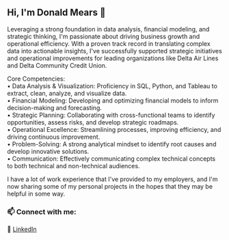 ## Hi, I'm Donald Mears 👋
Leveraging a strong foundation in data analysis, financial modeling, and strategic thinking, I'm passionate about driving business growth and operational efficiency. With a proven track record in translating complex data into actionable insights, I've successfully supported strategic initiatives and operational improvements for leading organizations like Delta Air Lines and Delta Community Credit Union.

Core Competencies:  
• Data Analysis & Visualization: Proficiency in SQL, Python, and Tableau to extract, clean, analyze, and visualize data.  
• Financial Modeling: Developing and optimizing financial models to inform decision-making and forecasting.  
• Strategic Planning: Collaborating with cross-functional teams to identify opportunities, assess risks, and develop strategic roadmaps.  
• Operational Excellence: Streamlining processes, improving efficiency, and driving continuous improvement.  
• Problem-Solving: A strong analytical mindset to identify root causes and develop innovative solutions.  
• Communication: Effectively communicating complex technical concepts to both technical and non-technical audiences.  

I have a lot of work experience that I've provided to my employers, and I'm now sharing some of my personal projects in the hopes that they may be helpful in some way.

### 📫 Connect with me:
🏢 [LinkedIn](https://www.linkedin.com/in/donaldmears1/)

<!--
**donaldmears/donaldmears** is a ✨ _special_ ✨ repository because its `README.md` (this file) appears on your GitHub profile.

Here are some ideas to get you started:

- 🔭 I’m currently working on ...
- 🌱 I’m currently learning ...
- 👯 I’m looking to collaborate on ...
- 🤔 I’m looking for help with ...
- 💬 Ask me about ...
- 📫 How to reach me: ...
- 😄 Pronouns: ...
- ⚡ Fun fact: ...
-->
